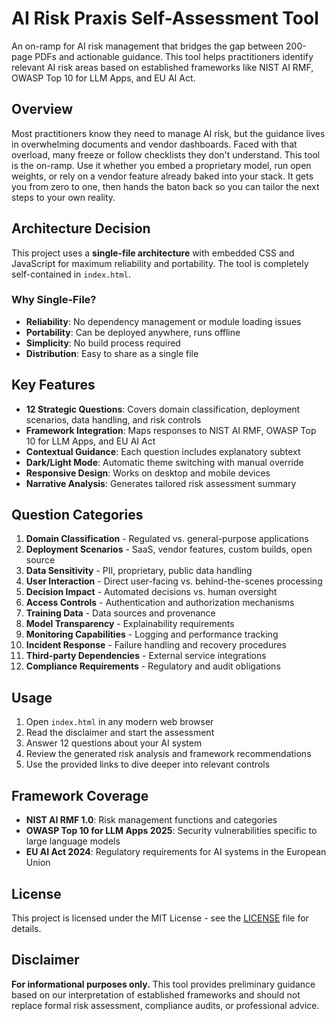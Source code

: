# AI Risk Praxis Self-Assessment Tool

An on-ramp for AI risk management that bridges the gap between 200-page PDFs and actionable guidance. This tool helps practitioners identify relevant AI risk areas based on established frameworks like NIST AI RMF, OWASP Top 10 for LLM Apps, and EU AI Act.

## Overview

Most practitioners know they need to manage AI risk, but the guidance lives in overwhelming documents and vendor dashboards. Faced with that overload, many freeze or follow checklists they don't understand. This tool is the on-ramp. Use it whether you embed a proprietary model, run open weights, or rely on a vendor feature already baked into your stack. It gets you from zero to one, then hands the baton back so you can tailor the next steps to your own reality.

## Architecture Decision

This project uses a **single-file architecture** with embedded CSS and JavaScript for maximum reliability and portability. The tool is completely self-contained in `index.html`.

### Why Single-File?

- **Reliability**: No dependency management or module loading issues
- **Portability**: Can be deployed anywhere, runs offline
- **Simplicity**: No build process required
- **Distribution**: Easy to share as a single file

## Key Features

- **12 Strategic Questions**: Covers domain classification, deployment scenarios, data handling, and risk controls
- **Framework Integration**: Maps responses to NIST AI RMF, OWASP Top 10 for LLM Apps, and EU AI Act
- **Contextual Guidance**: Each question includes explanatory subtext
- **Dark/Light Mode**: Automatic theme switching with manual override
- **Responsive Design**: Works on desktop and mobile devices
- **Narrative Analysis**: Generates tailored risk assessment summary

## Question Categories

1. **Domain Classification** - Regulated vs. general-purpose applications
2. **Deployment Scenarios** - SaaS, vendor features, custom builds, open source
3. **Data Sensitivity** - PII, proprietary, public data handling
4. **User Interaction** - Direct user-facing vs. behind-the-scenes processing
5. **Decision Impact** - Automated decisions vs. human oversight
6. **Access Controls** - Authentication and authorization mechanisms
7. **Training Data** - Data sources and provenance
8. **Model Transparency** - Explainability requirements
9. **Monitoring Capabilities** - Logging and performance tracking
10. **Incident Response** - Failure handling and recovery procedures
11. **Third-party Dependencies** - External service integrations
12. **Compliance Requirements** - Regulatory and audit obligations

## Usage

1. Open `index.html` in any modern web browser
2. Read the disclaimer and start the assessment
3. Answer 12 questions about your AI system
4. Review the generated risk analysis and framework recommendations
5. Use the provided links to dive deeper into relevant controls

## Framework Coverage

- **NIST AI RMF 1.0**: Risk management functions and categories
- **OWASP Top 10 for LLM Apps 2025**: Security vulnerabilities specific to large language models
- **EU AI Act 2024**: Regulatory requirements for AI systems in the European Union

## License

This project is licensed under the MIT License - see the [LICENSE](LICENSE) file for details.

## Disclaimer

**For informational purposes only.** This tool provides preliminary guidance based on our interpretation of established frameworks and should not replace formal risk assessment, compliance audits, or professional advice.
